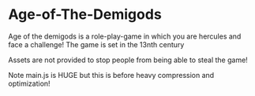 # Age-of-The-Demigods
Age of the demigods is a role-play-game in which you are hercules and face a challenge! The game is set in the 13nth century

Assets are not provided to stop people from being able to steal the game!

Note main.js is HUGE but this is before heavy compression and optimization!
